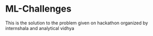 # ML-Challenges
This is the solution to the problem given on hackathon organized by internshala and analytical vidhya
